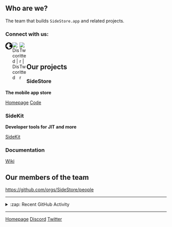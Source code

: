 <!-- 
Docs: How to use GitHub README and actions to auto-generate embedded content.
https://github.com/anuraghazra/github-readme-stats
https://www.youtube.com/watch?v=n6d4KHSKqGk
https://github.com/rahuldkjain/github-profile-readme-generator
 -->

## Who are we?

The team that builds `SideStore.app` and related projects.

### Connect with us:

<!--
[![Website](https://img.shields.io/website?label=sidestore.io&style=for-the-badge&url=https://sidestore.io)](https://sidestore.io)
[![Twitter Follow](https://img.shields.io/twitter/follow/sidestore_io?color=1DA1F2&logo=twitter&style=for-the-badge)](https://twitter.com/intent/follow?original_referer=https%3A%2F%2Fgithub.com%2Fsidestore&screen_name=sidestore)
[![GitHub Followers](https://img.shields.io/github/followers/sidestore?style=for-the-badge)]()
[![GitHub Sponsors](https://img.shields.io/github/sponsors/sidestore?style=for-the-badge
)]() 
-->

[<img align="left" alt="sidestore.io" width="22px" src="https://raw.githubusercontent.com/iconic/open-iconic/master/svg/globe.svg" />][website]
[<img align="left" alt="Discord | Discord" width="22px" src="https://cdn.jsdelivr.net/npm/simple-icons@v3/icons/discord.svg" />][discord]
[<img align="left" alt="Twitter | Twitter" width="22px" src="https://cdn.jsdelivr.net/npm/simple-icons@v3/icons/twitter.svg" />][twitter]

<br />
<br />

## Our projects

### SideStore

__The mobile app store__

[Homepage][website]
[Code][git.sidestore]

### SideKit

__Developer tools for JIT and more__

[SideKit][git.sidekit]

### Documentation

[Wiki][wiki]

## Our members of the team

https://github.com/orgs/SideStore/people

---

<details>
  <summary>:zap: Recent GitHub Activity</summary>

<!--START_SECTION:activity-->
1. 🗣 Commented on [#734](https://github.com/SideStore/SideStore/issues/734) in [SideStore/SideStore](https://github.com/SideStore/SideStore)
2. 🗣 Commented on [#698](https://github.com/SideStore/SideStore/issues/698) in [SideStore/SideStore](https://github.com/SideStore/SideStore)
3. ❗️ Closed issue [#698](https://github.com/SideStore/SideStore/issues/698) in [SideStore/SideStore](https://github.com/SideStore/SideStore)
4. 🎉 Merged PR [#736](https://github.com/SideStore/SideStore/pull/736) in [SideStore/SideStore](https://github.com/SideStore/SideStore)
5. 🗣 Commented on [#736](https://github.com/SideStore/SideStore/issues/736) in [SideStore/SideStore](https://github.com/SideStore/SideStore)
6. 🗣 Commented on [#723](https://github.com/SideStore/SideStore/issues/723) in [SideStore/SideStore](https://github.com/SideStore/SideStore)
7. 💪 Opened PR [#736](https://github.com/SideStore/SideStore/pull/736) in [SideStore/SideStore](https://github.com/SideStore/SideStore)
8. 🗣 Commented on [#734](https://github.com/SideStore/SideStore/issues/734) in [SideStore/SideStore](https://github.com/SideStore/SideStore)
9. 🗣 Commented on [#734](https://github.com/SideStore/SideStore/issues/734) in [SideStore/SideStore](https://github.com/SideStore/SideStore)
10. 🗣 Commented on [#605](https://github.com/SideStore/SideStore/issues/605) in [SideStore/SideStore](https://github.com/SideStore/SideStore)
11. 🗣 Commented on [#605](https://github.com/SideStore/SideStore/issues/605) in [SideStore/SideStore](https://github.com/SideStore/SideStore)
12. 🗣 Commented on [#689](https://github.com/SideStore/SideStore/issues/689) in [SideStore/SideStore](https://github.com/SideStore/SideStore)
13. 🗣 Commented on [#723](https://github.com/SideStore/SideStore/issues/723) in [SideStore/SideStore](https://github.com/SideStore/SideStore)
14. 🗣 Commented on [#734](https://github.com/SideStore/SideStore/issues/734) in [SideStore/SideStore](https://github.com/SideStore/SideStore)
15. 🗣 Commented on [#719](https://github.com/SideStore/SideStore/issues/719) in [SideStore/SideStore](https://github.com/SideStore/SideStore)
16. 🗣 Commented on [#689](https://github.com/SideStore/SideStore/issues/689) in [SideStore/SideStore](https://github.com/SideStore/SideStore)
17. 🗣 Commented on [#733](https://github.com/SideStore/SideStore/issues/733) in [SideStore/SideStore](https://github.com/SideStore/SideStore)
18. 🗣 Commented on [#732](https://github.com/SideStore/SideStore/issues/732) in [SideStore/SideStore](https://github.com/SideStore/SideStore)
19. 🗣 Commented on [#733](https://github.com/SideStore/SideStore/issues/733) in [SideStore/SideStore](https://github.com/SideStore/SideStore)
20. ❗️ Opened issue [#733](https://github.com/SideStore/SideStore/issues/733) in [SideStore/SideStore](https://github.com/SideStore/SideStore)
<!--END_SECTION:activity-->

</details>

---

[Homepage][patreon] [Discord][discord] [Twitter][twitter]

<!--
- [Patreon][patreon]
- [OpenCollective][opencollective]
- [YouTube][youtube]
-->

[website]: https://sidestore.io
[wiki]: https://wiki.sidestore.io
[twitter]: https://twitter.com/sidestore_io
[discord]: https://discord.gg/sidestore-949183273383395328
[youtube]: https://youtube.com/TODO
[patreon]: https://www.patreon.com/SideStore
[opencollective]: https://opencollective.com/TODO
[git.sidestore]: https://github.com/SideStore/SideStore/
[git.sidekit]: https://github.com/SideStore/SideKit

